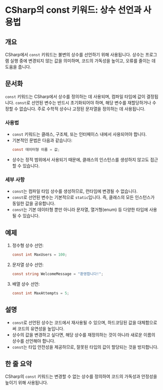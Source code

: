 <!--
Meta Description: # CSharp의 const 키워드: 상수 선언과 사용법 ## 개요 CSharp에서 `const` 키워드는 불변의 상수를 선언하기 위해 사용됩니다. 상수는 프로그램 실행 중에 변경되지 않는 값을 의미하며, 코드의 가독성을 높이고, 오류를 줄이는 데 도움을 줍니다. ##...
Meta Keywords: const, 상수를, 키워드는, csharp, 사용됩니다
-->

# CSharp의 const 키워드: 상수 선언과 사용법

## 개요
CSharp에서 `const` 키워드는 불변의 상수를 선언하기 위해 사용됩니다. 상수는 프로그램 실행 중에 변경되지 않는 값을 의미하며, 코드의 가독성을 높이고, 오류를 줄이는 데 도움을 줍니다.

## 문서화
`const` 키워드는 CSharp에서 상수를 정의하는 데 사용되며, 컴파일 타임에 값이 결정됩니다. `const`로 선언된 변수는 반드시 초기화되어야 하며, 해당 변수를 재할당하거나 수정할 수 없습니다. 주로 수학적 상수나 고정된 문자열을 정의하는 데 사용됩니다.

### 사용법
- `const` 키워드는 클래스, 구조체, 또는 인터페이스 내에서 사용되어야 합니다.
- 기본적인 문법은 다음과 같습니다:
  ```csharp
  const 데이터형 이름 = 값;
  ```
- 상수는 정적 범위에서 사용되기 때문에, 클래스의 인스턴스를 생성하지 않고도 접근할 수 있습니다.

### 세부 사항
- `const`는 컴파일 타임 상수를 생성하므로, 런타임에 변경될 수 없습니다.
- `const`로 선언된 변수는 기본적으로 `static`입니다. 즉, 클래스의 모든 인스턴스가 동일한 값을 공유합니다.
- `const`는 기본 데이터형 뿐만 아니라 문자열, 열거형(enum) 등 다양한 타입에 사용될 수 있습니다.

## 예제
1. 정수형 상수 선언:
   ```csharp
   const int MaxUsers = 100;
   ```
2. 문자열 상수 선언:
   ```csharp
   const string WelcomeMessage = "환영합니다!";
   ```
3. 배열 상수 선언:
   ```csharp
   const int MaxAttempts = 5;
   ```

## 설명
- `const`로 선언된 상수는 코드에서 재사용될 수 있으며, 하드코딩된 값을 대체함으로써 코드의 유연성을 높입니다.
- 상수의 값을 변경하고 싶다면, 해당 상수를 재정의하는 것이 아니라 새로운 이름의 상수를 선언해야 합니다.
- `const`는 타입 안전성을 제공하므로, 잘못된 타입의 값이 할당되는 것을 방지합니다.

## 한 줄 요약
CSharp의 `const` 키워드는 변경할 수 없는 상수를 정의하여 코드의 가독성과 안정성을 높이기 위해 사용됩니다.